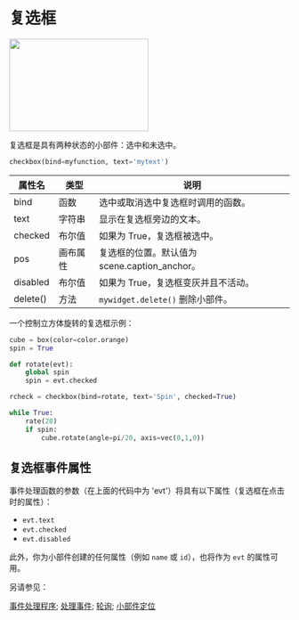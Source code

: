# 复选框

<img width="250" height="166" src="https://cdn.phycat.cn/localediter/202405181746427.png"/>

复选框是具有两种状态的小部件：选中和未选中。

```python
checkbox(bind=myfunction, text='mytext')
```

| 属性名       | 类型         | 说明                                            |
|--------------|--------------|-------------------------------------------------|
| bind         | 函数         | 选中或取消选中复选框时调用的函数。              |
| text         | 字符串       | 显示在复选框旁边的文本。                        |
| checked      | 布尔值       | 如果为 True，复选框被选中。                     |
| pos          | 画布属性     | 复选框的位置。默认值为 scene.caption_anchor。    |
| disabled     | 布尔值       | 如果为 True，复选框变灰并且不活动。             |
| delete()     | 方法         | `mywidget.delete()` 删除小部件。                |

一个控制立方体旋转的复选框示例：

```python
cube = box(color=color.orange)
spin = True

def rotate(evt):
    global spin
    spin = evt.checked

rcheck = checkbox(bind=rotate, text='Spin', checked=True)

while True:
    rate(20)
    if spin:
        cube.rotate(angle=pi/20, axis=vec(0,1,0))
```

## 复选框事件属性

事件处理函数的参数（在上面的代码中为 'evt'）将具有以下属性（复选框在点击时的属性）：

- `evt.text`
- `evt.checked`
- `evt.disabled`

此外，你为小部件创建的任何属性（例如 `name` 或 `id`），也将作为 `evt` 的属性可用。

另请参见：

[事件处理程序](ProcessingEvents.html#事件处理程序); [处理事件](ProcessingEvents.html#事件处理程序); [轮询](ProcessingEvents.html#轮询); [小部件定位](WidgetPosition)
